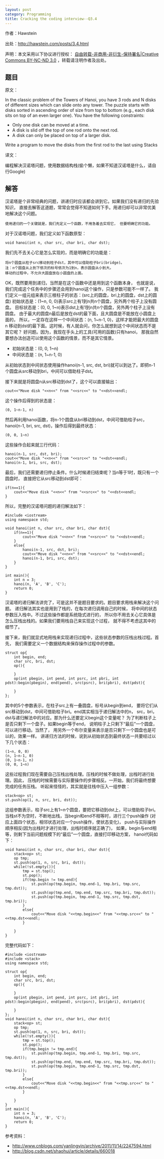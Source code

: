 ```yaml
---
layout: post
category: Programming
title: Cracking the coding interview--Q3.4
---
```


作者：Hawstein

出处：<http://hawstein.com/posts/3.4.html>

声明：本文采用以下协议进行授权：
[自由转载-非商用-非衍生-保持署名|Creative Commons BY-NC-ND 3.0](http://creativecommons.org/licenses/by-nc-nd/3.0/deed.zh)
，转载请注明作者及出处。

## 题目

原文：

In the classic problem of the Towers of Hanoi, you have 3 rods and N 
disks of different sizes which can slide onto any tower. The puzzle 
starts with disks sorted in ascending order of size from top to 
bottom (e.g., each disk sits on top of an even larger one). You have 
the following constraints:

* Only one disk can be moved at a time.
* A disk is slid off the top of one rod onto the next rod.
* A disk can only be placed on top of a larger disk.

Write a program to move the disks from the first rod to the last 
using Stacks

译文：

编程解决汉诺塔问题，使用数据结构栈(偷个懒，如果不知道汉诺塔是什么，请自行Google)

## 解答

汉诺塔是个非常经典的问题，讲递归时应该都会讲到它。如果我们没有递归的先验知识，
直接去解答这道题，常常会觉得不知道如何下手。用递归却可以非常优美地解决这个问题。

`使用递归的一个关键就是，我们先定义一个函数，不用急着去实现它，
但要明确它的功能。`

对于汉诺塔问题，我们定义如下函数原型：

	void hanoi(int n, char src, char bri, char dst);
	
我们先不去关心它是怎么实现的，而是明确它的功能是：

	将n个圆盘从柱子src移动到柱子dst，其中可以借助柱子bri(bridge)。
	注：n个圆盘从上到下依次的标号依次为1到n，表示圆盘从小到大。
	移动的过程中，不允许大圆盘放在小圆盘的上面。
	
OK，既然要用到递归，当然是在这个函数中还是用到这个函数本身，
也就是说，我们完成这个任务中的步骤还会用到hanoi这个操作，只是参数可能不一样了。
我们定义一组元组来表示三根柱子的状态：(src上的圆盘，bri上的圆盘，dst上的圆盘)
初始状态是：(1~n, 0, 0)表示src上有1到n共n个圆盘，另外两个柱子上没有圆盘。
目标状态是：(0, 0, 1~n)表示dst上有1到n共n个圆盘，另外两个柱子上没有圆盘。
由于最大的圆盘n最后是放在dst的最下面，且大圆盘是不能放在小圆盘上面的，
所以，一定存在这样一个中间状态：(n, 1~n-1, 0)，这样才能把最大的圆盘n
移动到dst的最下面。这时候，有人就会问，你怎么就想到这个中间状态而不是其它呢？
好问题。因为，我现在手头上的工具(可用的函数)只有hanoi，
那我自然要想办法创造可以使用这个函数的情景，而不是其它情景。

* 初始状态是：(0, 0, 1~n)
* 中间状态是：(n, 1~n-1, 0)

从初始状态到中间状态使用操作hanoi(n-1, src, dst, bri)就可以到达了。即把n-1
个圆盘从src移动到bri，中间可以借助柱子dst。

接下来就是将圆盘n从src移动到dst了，这个可以直接输出：

	cout<<"Move disk "<<n<<" from "<<src<<" to "<<dst<<endl;
	
这个操作后得到的状态是：

	(0, 1~n-1, n)
	
然后再利用hanoi函数，将n-1个圆盘从bri移动到dst，中间可借助柱子src，
hanoi(n-1, bri, src, dst)，操作后得到最终状态：

	(0, 0, 1~n)

这些操作合起来就三行代码：

	hanoi(n-1, src, dst, bri);
	cout<<"Move disk "<<n<<" from "<<src<<" to "<<dst<<endl;
	hanoi(n-1, bri, src, dst);
	
最后，我们还需要递归停止条件。什么时候递归结束呢？当n等于1时，既只有一个圆盘时，
直接把它从src移动到dst即可：

	if(n==1){
		cout<<"Move disk "<<n<<" from "<<src<<" to "<<dst<<endl;
	}

所以，完整的汉诺塔问题的递归解法如下：

	#include <iostream>
	using namespace std;

	void hanoi(int n, char src, char bri, char dst){
		if(n==1){
			cout<<"Move disk "<<n<<" from "<<src<<" to "<<dst<<endl;
		}
		else{
			hanoi(n-1, src, dst, bri);
			cout<<"Move disk "<<n<<" from "<<src<<" to "<<dst<<endl;
			hanoi(n-1, bri, src, dst);
		}
	}

	int main(){
		int n = 3;
		hanoi(n, 'A', 'B', 'C');
		return 0;
	}

汉诺塔的递归解法讲完了，可是这并不是题目要求的。题目要求用栈来解决这个问题。
递归解法其实也是用到了栈的，在每次递归调用自己的时候，
将中间的状态参数压入栈中。不过这些操作都是系统隐式进行的，
所以你不用去关心它具体是怎么压栈出栈的。如果我们要用栈自己来实现这个过程，
就不得不考虑这其中的细节了。

接下来，我们就显式地用栈来实现递归过程中，这些状态参数的压栈出栈过程。首先，
我们需要定义一个数据结构来保存操作过程中的参数。

	struct op{
		int begin, end;
		char src, bri, dst;
		op(){

		}
		op(int pbegin, int pend, int psrc, int pbri, int pdst):begin(pbegin), end(pend), src(psrc), bri(pbri), dst(pdst){

		}
	};

其中的5个参数表示，在柱子src上有一叠圆盘，标号从begin到end，
要将它们从src移动到dst，中间可借助柱子bri。end其实相当于递归解法中的n，
src，bri，dst与递归解法中的对应。那为什么还要定义begin这个变量呢？
为了判断柱子上是否只剩下一个盘子。如果begin等于end，
说明柱子上只剩下“最后”一个圆盘，可以进行移动。当然了，
用另外一个布尔变量来表示是否只剩下一个圆盘也是可以的，效果一样。
讲递归方法的时候，说到从初始状态到最终状态一共要经过以下几个状态：

	(1~n, 0, 0)
	(n, 1~n-1, 0)
	(0, 1~n-1, n)
	(0, 0, 1~n)

这些过程我们现在需要自己压栈出栈处理。压栈的时候不做处理，出栈时进行处理。因此，
压栈的时候需要与实际要操作的步骤相反。一开始，我们将最终想要完成的任务压栈。
听起来怪怪的，其实就是往栈中压入一组参数：

    stack<op> st;
    st.push(op(1, n, src, bri, dst));

这组参数表示，柱子src上有1~n个圆盘，要把它移动到dst上，可以借助柱子bri。
当栈st不为空时，不断地出栈，当begin和end不相等时，进行三个push操作
(对应上面四个状态，相邻状态对应一个push操作，使状态变化)，
push与实际操作顺序相反(因为出栈时才进行处理，出栈时顺序就正确了)，
如果，begin与end相等，则剩下当前问题规模下的“最后”一个圆盘，直接打印移动方案，
hanoi代码如下：

	void hanoi(int n, char src, char bri, char dst){
		stack<op> st;
		op tmp;
		st.push(op(1, n, src, bri, dst));
		while(!st.empty()){
			tmp = st.top();
			st.pop();
			if(tmp.begin != tmp.end){
				st.push(op(tmp.begin, tmp.end-1, tmp.bri, tmp.src, tmp.dst));
				st.push(op(tmp.end, tmp.end, tmp.src, tmp.bri, tmp.dst));
				st.push(op(tmp.begin, tmp.end-1, tmp.src, tmp.dst, tmp.bri));
			}
			else{
				cout<<"Move disk "<<tmp.begin<<" from "<<tmp.src<<" to "<<tmp.dst<<endl;
			}

		}
	}

完整代码如下：

	#include <iostream>
	#include <stack>
	using namespace std;

	struct op{
		int begin, end;
		char src, bri, dst;
		op(){

		}
		op(int pbegin, int pend, int psrc, int pbri, int pdst):begin(pbegin), end(pend), src(psrc), bri(pbri), dst(pdst){

		}
	};
	void hanoi(int n, char src, char bri, char dst){
		stack<op> st;
		op tmp;
		st.push(op(1, n, src, bri, dst));
		while(!st.empty()){
			tmp = st.top();
			st.pop();
			if(tmp.begin != tmp.end){
				st.push(op(tmp.begin, tmp.end-1, tmp.bri, tmp.src, tmp.dst));
				st.push(op(tmp.end, tmp.end, tmp.src, tmp.bri, tmp.dst));
				st.push(op(tmp.begin, tmp.end-1, tmp.src, tmp.dst, tmp.bri));
			}
			else{
				cout<<"Move disk "<<tmp.begin<<" from "<<tmp.src<<" to "<<tmp.dst<<endl;
			}

		}
	}
	int main(){
		int n = 3;
		hanoi(n, 'A', 'B', 'C');
		return 0;
	}

参考资料：

* <http://www.cnblogs.com/yanlingyin/archive/2011/11/14/2247594.html>
* <http://blog.csdn.net/shaohui/article/details/660018>
